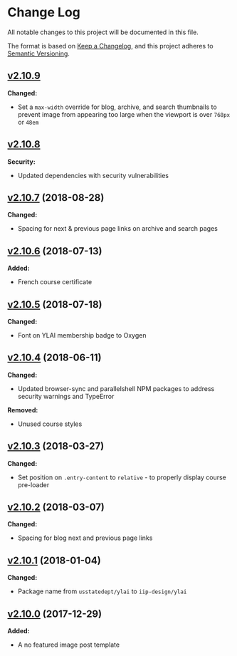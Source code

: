 # Change Log
All notable changes to this project will be documented in this file.

The format is based on [Keep a Changelog](https://keepachangelog.com/en/1.0.0/),
and this project adheres to [Semantic Versioning](https://semver.org/spec/v2.0.0.html).

## [v2.10.9](https://github.com/IIP-Design/ylai-theme/tree/v2.10.9)

**Changed:**
- Set a `max-width` override for blog, archive, and search thumbnails to prevent image from appearing too large when the viewport is over `768px` or `48em`

## [v2.10.8](https://github.com/IIP-Design/ylai-theme/tree/v2.10.8)

**Security:**
- Updated dependencies with security vulnerabilities

## [v2.10.7](https://github.com/IIP-Design/ylai-theme/tree/v2.10.7) (2018-08-28)

**Changed:**
- Spacing for next & previous page links on archive and search pages

## [v2.10.6](https://github.com/IIP-Design/ylai-theme/tree/v2.10.6) (2018-07-13)

**Added:**
- French course certificate

## [v2.10.5](https://github.com/IIP-Design/ylai-theme/tree/v2.10.5) (2018-07-18)

**Changed:**
- Font on YLAI membership badge to Oxygen

## [v2.10.4](https://github.com/IIP-Design/ylai-theme/tree/v2.10.4) (2018-06-11)

**Changed:**
- Updated browser-sync and parallelshell NPM packages to address security warnings and TypeError

**Removed:**
- Unused course styles

## [v2.10.3](https://github.com/IIP-Design/ylai-theme/tree/v2.10.3) (2018-03-27)

**Changed:**
- Set position on `.entry-content` to `relative` - to properly display course pre-loader

## [v2.10.2](https://github.com/IIP-Design/ylai-theme/tree/v2.10.2) (2018-03-07)

**Changed:**
- Spacing for blog next and previous page links

## [v2.10.1](https://github.com/IIP-Design/ylai-theme/tree/v2.10.1) (2018-01-04)

**Changed:**
- Package name from `usstatedept/ylai` to `iip-design/ylai`

## [v2.10.0](https://github.com/IIP-Design/ylai-theme/tree/v2.10.0) (2017-12-29)

**Added:**
- A no featured image post template
